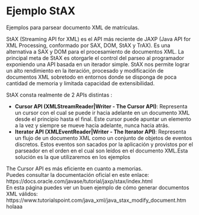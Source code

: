 # Ejemplo StAX
Ejemplos para parsear documento XML de matrículas.

StAX (Streaming API for XML) es el API más reciente de JAXP (Java API for XML Processing, conformado por SAX, DOM, StAX y TrAX). Es una alternativa a SAX y DOM para el procesamiento de documentos XML. La principal meta de StAX es otorgarle el control del parseo al programador exponiendo una API basada en un iterador simple. StAX  nos permite lograr un alto rendimiento en la iteración, procesado y modificación de documentos XML sobretodo en entornos donde se disponga de poca cantidad de memoria y limitada capacidad de extensibilidad.<br>

StAX consta realmente de 2 APIs distintas :<br>
<ul>
   <li><b>Cursor API (XMLStreamReader|Writer - The Cursor API)</b>: Representa un cursor con el cual se puede ir hacia adelante en un documento XML desde el principio hasta el final.        Este cursor puede apuntar un elemento a la vez y siempre se mueve hacia adelante, nunca hacia atrás. </li>
   <li><b>Iterator API (XMLEventReader|Writer - The Iterator API)</b>: Representa un flujo  de un documento XML como un conjunto de objetos de eventos discretos. Estos eventos son         sacados por la aplicación y provistos por el parseador en el orden en el cual son leídos en el documento XML.Esta solución es la que utilizaremos en los ejemplos</li>
</ul> 
The Cursor API es más eficiente en cuanto a memorias.
<br>  
Puedes consultar la documentación oficial en este enlace: https://docs.oracle.com/javase/tutorial/jaxp/stax/index.html 
<br>
En esta página puedes ver un buen ejemplo de cómo generar documentos XML válidos: https://www.tutorialspoint.com/java_xml/java_stax_modify_document.htm
holaaa
